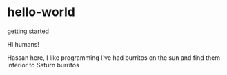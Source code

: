 # hello-world
getting started

Hi humans!

Hassan here, I like programming
I've had burritos on the sun and find them inferior to Saturn burritos
